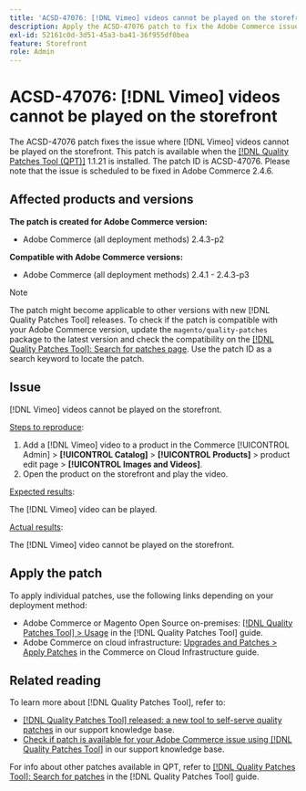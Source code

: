 ```yaml
---
title: 'ACSD-47076: [!DNL Vimeo] videos cannot be played on the storefront'
description: Apply the ACSD-47076 patch to fix the Adobe Commerce issue where [!DNL Vimeo] videos cannot be played on the storefront.
exl-id: 52161c0d-3d51-45a3-ba41-36f955df0bea
feature: Storefront
role: Admin
---
```

# ACSD-47076: [!DNL Vimeo] videos cannot be played on the storefront

The ACSD-47076 patch fixes the issue where [!DNL Vimeo] videos cannot be played on the storefront. This patch is available when the [[!DNL Quality Patches Tool (QPT)]](https://experienceleague.adobe.com/en/docs/commerce-knowledge-base/kb/announcements/commerce-announcements/magento-quality-patches-released-new-tool-to-self-serve-quality-patches) 1.1.21 is installed. The patch ID is ACSD-47076. Please note that the issue is scheduled to be fixed in Adobe Commerce 2.4.6.

## Affected products and versions

**The patch is created for Adobe Commerce version:**

* Adobe Commerce (all deployment methods) 2.4.3-p2

**Compatible with Adobe Commerce versions:**

* Adobe Commerce (all deployment methods) 2.4.1 - 2.4.3-p3

>[!NOTE]
>
>The patch might become applicable to other versions with new [!DNL Quality Patches Tool] releases. To check if the patch is compatible with your Adobe Commerce version, update the `magento/quality-patches` package to the latest version and check the compatibility on the [[!DNL Quality Patches Tool]: Search for patches page](https://experienceleague.adobe.com/tools/commerce-quality-patches/index.html). Use the patch ID as a search keyword to locate the patch.

## Issue

[!DNL Vimeo] videos cannot be played on the storefront.

<u>Steps to reproduce</u>:

1. Add a [!DNL Vimeo] video to a product in the Commerce [!UICONTROL Admin] > **[!UICONTROL Catalog]** > **[!UICONTROL Products]** > product edit page > **[!UICONTROL Images and Videos]**.
1. Open the product on the storefront and play the video.

<u>Expected results</u>:

The [!DNL Vimeo] video can be played.

<u>Actual results</u>:

The [!DNL Vimeo] video cannot be played on the storefront.

## Apply the patch

To apply individual patches, use the following links depending on your deployment method:

* Adobe Commerce or Magento Open Source on-premises: [[!DNL Quality Patches Tool] > Usage](https://experienceleague.adobe.com/docs/commerce-operations/tools/quality-patches-tool/usage.html) in the [!DNL Quality Patches Tool] guide.
* Adobe Commerce on cloud infrastructure: [Upgrades and Patches > Apply Patches](https://experienceleague.adobe.com/docs/commerce-cloud-service/user-guide/develop/upgrade/apply-patches.html) in the Commerce on Cloud Infrastructure guide.

## Related reading

To learn more about [!DNL Quality Patches Tool], refer to:

* [[!DNL Quality Patches Tool] released: a new tool to self-serve quality patches](https://experienceleague.adobe.com/en/docs/commerce-knowledge-base/kb/announcements/commerce-announcements/magento-quality-patches-released-new-tool-to-self-serve-quality-patches) in our support knowledge base.
* [Check if patch is available for your Adobe Commerce issue using [!DNL Quality Patches Tool]](/help/tools/quality-patches-tool/patches-available-in-qpt/check-patch-for-magento-issue-with-magento-quality-patches.md) in our support knowledge base.

For info about other patches available in QPT, refer to [[!DNL Quality Patches Tool]: Search for patches](https://experienceleague.adobe.com/tools/commerce-quality-patches/index.html) in the [!DNL Quality Patches Tool] guide.
